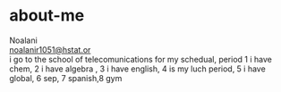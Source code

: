 # about-me
Noalani  
noalanir1051@hstat.or  
i go to the school of telecomunications 
for my schedual, period 1 i have chem, 2 i have algebra , 3 i have english, 4 is my luch period, 5 i have global, 6 sep, 7 spanish,8 gym  